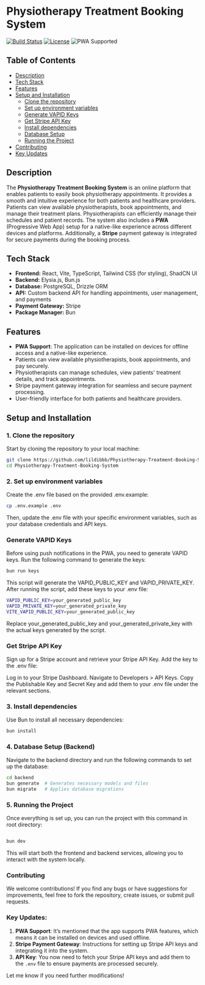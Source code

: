 # Physiotherapy Treatment Booking System

[![Build Status](https://img.shields.io/github/workflow/status/lildibbb/Physiotherapy-Treatment-Booking-System/CI)](https://github.com/lildibbb/Physiotherapy-Treatment-Booking-System/actions)
[![License](https://img.shields.io/github/license/lildibbb/Physiotherapy-Treatment-Booking-System)](https://github.com/lildibbb/Physiotherapy-Treatment-Booking-System/blob/main/LICENSE)
![PWA Supported](https://img.shields.io/badge/PWA-Supported-green)

## Table of Contents

- [Description](#description)
- [Tech Stack](#tech-stack)
- [Features](#features)
- [Setup and Installation](#setup-and-installation)
  - [Clone the repository](#1-clone-the-repository)
  - [Set up environment variables](#2-set-up-environment-variables)
  - [Generate VAPID Keys](#generate-vapid-keys)
  - [Get Stripe API Key](#get-stripe-api-key)
  - [Install dependencies](#3-install-dependencies)
  - [Database Setup](#4-database-setup-backend)
  - [Running the Project](#5-running-the-project)
- [Contributing](#contributing)
- [Key Updates](#key-updates)

## Description

The **Physiotherapy Treatment Booking System** is an online platform that enables patients to easily book physiotherapy appointments. It provides a smooth and intuitive experience for both patients and healthcare providers. Patients can view available physiotherapists, book appointments, and manage their treatment plans. Physiotherapists can efficiently manage their schedules and patient records. The system also includes a **PWA** (Progressive Web App) setup for a native-like experience across different devices and platforms. Additionally, a **Stripe** payment gateway is integrated for secure payments during the booking process.

## Tech Stack

- **Frontend:** React, Vite, TypeScript, Tailwind CSS (for styling), ShadCN UI
- **Backend:** Elysia.js, Bun.js
- **Database:** PostgreSQL, Drizzle ORM
- **API:** Custom backend API for handling appointments, user management, and payments
- **Payment Gateway:** Stripe
- **Package Manager:** Bun

## Features

- **PWA Support**: The application can be installed on devices for offline access and a native-like experience.
- Patients can view available physiotherapists, book appointments, and pay securely.
- Physiotherapists can manage schedules, view patients' treatment details, and track appointments.
- Stripe payment gateway integration for seamless and secure payment processing.
- User-friendly interface for both patients and healthcare providers.

## Setup and Installation

### 1. Clone the repository

Start by cloning the repository to your local machine:

```bash
git clone https://github.com/lildibbb/Physiotherapy-Treatment-Booking-System.git
cd Physiotherapy-Treatment-Booking-System
```

### 2. Set up environment variables

Create the .env file based on the provided .env.example:

```bash
cp .env.example .env
```

Then, update the .env file with your specific environment variables, such as your database credentials and API keys.

### Generate VAPID Keys

Before using push notifications in the PWA, you need to generate VAPID keys. Run the following command to generate the keys:

```bash
bun run keys
```

This script will generate the VAPID_PUBLIC_KEY and VAPID_PRIVATE_KEY. After running the script, add these keys to your .env file:

```bash
VAPID_PUBLIC_KEY=your_generated_public_key
VAPID_PRIVATE_KEY=your_generated_private_key
VITE_VAPID_PUBLIC_KEY=your_generated_public_key
```

Replace your_generated_public_key and your_generated_private_key with the actual keys generated by the script.

### Get Stripe API Key

Sign up for a Stripe account and retrieve your Stripe API Key. Add the key to the .env file:

Log in to your Stripe Dashboard.
Navigate to Developers > API Keys.
Copy the Publishable Key and Secret Key and add them to your .env file under the relevant sections.

### 3. Install dependencies

Use Bun to install all necessary dependencies:

```bash
bun install
```

### 4. Database Setup (Backend)

Navigate to the backend directory and run the following commands to set up the database:

```bash
cd backend
bun generate  # Generates necessary models and files
bun migrate   # Applies database migrations
```

### 5. Running the Project

Once everything is set up, you can run the project with this command in root directory:

```bash

bun dev
```

This will start both the frontend and backend services, allowing you to interact with the system locally.

### Contributing

We welcome contributions! If you find any bugs or have suggestions for improvements, feel free to fork the repository, create issues, or submit pull requests.

### Key Updates:

1. **PWA Support**: It’s mentioned that the app supports PWA features, which means it can be installed on devices and used offline.
2. **Stripe Payment Gateway**: Instructions for setting up Stripe API keys and integrating it into the system.
3. **API Key**: You now need to fetch your Stripe API keys and add them to the `.env` file to ensure payments are processed securely.

Let me know if you need further modifications!
